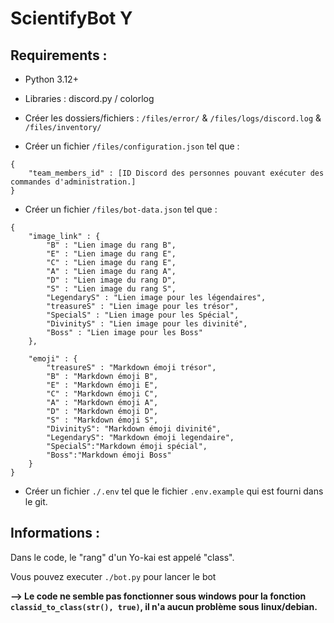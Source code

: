 # ScientifyBot Y
## Requirements :

- Python 3.12+

- Libraries : discord.py / colorlog

- Créer les dossiers/fichiers : `/files/error/` & `/files/logs/discord.log` & `/files/inventory/` 

- Créer un fichier `/files/configuration.json` tel que : 

```
{
    "team_members_id" : [ID Discord des personnes pouvant exécuter des commandes d'administration.]
}
```

- Créer un fichier `/files/bot-data.json` tel que :


```
{
    "image_link" : {
        "B" : "Lien image du rang B",
        "E" : "Lien image du rang E",
        "C" : "Lien image du rang E",
        "A" : "Lien image du rang A",
        "D" : "Lien image du rang D",
        "S" : "Lien image du rang S",
        "LegendaryS" : "Lien image pour les légendaires",
        "treasureS" : "Lien image pour les trésor",
        "SpecialS" : "Lien image pour les Spécial",
        "DivinityS" : "Lien image pour les divinité",
        "Boss" : "Lien image pour les Boss"
    },

    "emoji" : {
        "treasureS" : "Markdown émoji trésor",
        "B" : "Markdown émoji B",
        "E" : "Markdown émoji E",
        "C" : "Markdown émoji C",
        "A" : "Markdown émoji A",
        "D" : "Markdown émoji D",
        "S" : "Markdown émoji S",
        "DivinityS": "Markdown émoji divinité",
        "LegendaryS": "Markdown émoji legendaire",
        "SpecialS":"Markdown émoji spécial",
        "Boss":"Markdown émoji Boss"
    }
}
```

- Créer un fichier `./.env` tel que le fichier `.env.example` qui est fourni dans le git.




## Informations :
Dans le code, le "rang" d'un Yo-kai est appelé "class".

Vous pouvez executer `./bot.py` pour lancer le bot

**--> Le code ne semble pas fonctionner sous windows pour la fonction `classid_to_class(str(), true)`, il n'a aucun problème sous linux/debian.**


